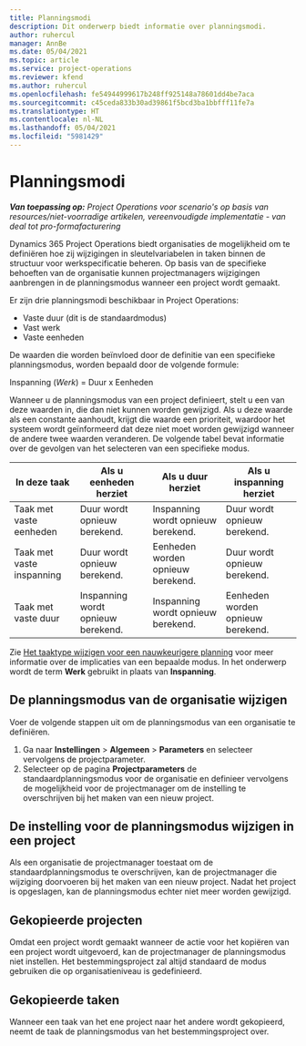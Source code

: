 ```yaml
---
title: Planningsmodi
description: Dit onderwerp biedt informatie over planningsmodi.
author: ruhercul
manager: AnnBe
ms.date: 05/04/2021
ms.topic: article
ms.service: project-operations
ms.reviewer: kfend
ms.author: ruhercul
ms.openlocfilehash: fe54944999617b248ff925148a78601dd4be7aca
ms.sourcegitcommit: c45ceda833b30ad39861f5bcd3ba1bbfff11fe7a
ms.translationtype: HT
ms.contentlocale: nl-NL
ms.lasthandoff: 05/04/2021
ms.locfileid: "5981429"
---
```

# <a name="scheduling-modes"></a>Planningsmodi

_**Van toepassing op:** Project Operations voor scenario's op basis van resources/niet-voorradige artikelen, vereenvoudigde implementatie - van deal tot pro-formafacturering_


Dynamics 365 Project Operations biedt organisaties de mogelijkheid om te definiëren hoe zij wijzigingen in sleutelvariabelen in taken binnen de structuur voor werkspecificatie beheren. Op basis van de specifieke behoeften van de organisatie kunnen projectmanagers wijzigingen aanbrengen in de planningsmodus wanneer een project wordt gemaakt.

Er zijn drie planningsmodi beschikbaar in Project Operations:

  - Vaste duur (dit is de standaardmodus)
  - Vast werk
  - Vaste eenheden

De waarden die worden beïnvloed door de definitie van een specifieke planningsmodus, worden bepaald door de volgende formule:

  Inspanning (*Werk*) = Duur x Eenheden

Wanneer u de planningsmodus van een project definieert, stelt u een van deze waarden in, die dan niet kunnen worden gewijzigd. Als u deze waarde als een constante aanhoudt, krijgt die waarde een prioriteit, waardoor het systeem wordt geïnformeerd dat deze niet moet worden gewijzigd wanneer de andere twee waarden veranderen. De volgende tabel bevat informatie over de gevolgen van het selecteren van een specifieke modus.

| **In deze taak**             | **Als u eenheden herziet**   | **Als u duur herziet** | **Als u inspanning herziet**  |
|----------------------|---------------------------|----------------------------|---------------------------|
| Taak met vaste eenheden     | Duur wordt opnieuw berekend. | Inspanning wordt opnieuw berekend.    | Duur wordt opnieuw berekend. |
| Taak met vaste inspanning    | Duur wordt opnieuw berekend. | Eenheden worden opnieuw berekend.    | Duur wordt opnieuw berekend. |
| Taak met vaste duur  | Inspanning wordt opnieuw berekend.   | Inspanning wordt opnieuw berekend.    | Eenheden worden opnieuw berekend.   |

Zie [Het taaktype wijzigen voor een nauwkeurigere planning](https://support.microsoft.com/en-us/office/change-the-task-type-for-more-accurate-scheduling-b0b969ad-45bc-4e9e-8967-435587548a72) voor meer informatie over de implicaties van een bepaalde modus. In het onderwerp wordt de term **Werk** gebruikt in plaats van **Inspanning**.

## <a name="change-the-organizations-scheduling-mode"></a>De planningsmodus van de organisatie wijzigen

Voer de volgende stappen uit om de planningsmodus van een organisatie te definiëren.

1. Ga naar **Instellingen** \> **Algemeen** \> **Parameters** en selecteer vervolgens de projectparameter. 
2. Selecteer op de pagina **Projectparameters** de standaardplanningsmodus voor de organisatie en definieer vervolgens de mogelijkheid voor de projectmanager om de instelling te overschrijven bij het maken van een nieuw project.

## <a name="change-the-scheduling-mode-setting-on-a-project"></a>De instelling voor de planningsmodus wijzigen in een project

Als een organisatie de projectmanager toestaat om de standaardplanningsmodus te overschrijven, kan de projectmanager die wijziging doorvoeren bij het maken van een nieuw project. Nadat het project is opgeslagen, kan de planningsmodus echter niet meer worden gewijzigd.

## <a name="copied-projects"></a>Gekopieerde projecten

Omdat een project wordt gemaakt wanneer de actie voor het kopiëren van een project wordt uitgevoerd, kan de projectmanager de planningsmodus niet instellen. Het bestemmingsproject zal altijd standaard de modus gebruiken die op organisatieniveau is gedefinieerd.

## <a name="copied-tasks"></a>Gekopieerde taken

Wanneer een taak van het ene project naar het andere wordt gekopieerd, neemt de taak de planningsmodus van het bestemmingsproject over.
